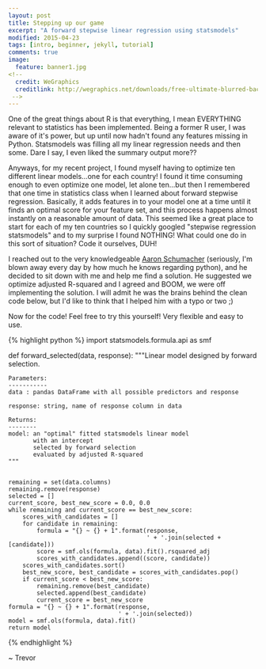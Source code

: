 ```yaml
---
layout: post
title: Stepping up our game
excerpt: "A forward stepwise linear regression using statsmodels"
modified: 2015-04-23
tags: [intro, beginner, jekyll, tutorial]
comments: true
image:
  feature: banner1.jpg
<!--
  credit: WeGraphics
  creditlink: http://wegraphics.net/downloads/free-ultimate-blurred-background-pack/
 -->
---
```


One of the great things about R is that everything, I mean EVERYTHING relevant to statistics has been implemented.  Being a former R user, I was aware of it's power, but up until now hadn't found any features missing in Python.  Statsmodels was filling all my linear regression needs and then some.  Dare I say, I even liked the summary output more??

Anyways, for my recent project, I found myself having to optimize ten
different linear models...one for each country!  I found it time consuming enough to even optimize one model, let alone ten...but then I remembered that one time in statistics class when I learned about forward stepwise regression.  Basically, it adds features in to your model one at a time until it finds an optimal score for your feature set, and this process happens almost instantly on a reasonable amount
 of data.  This seemed like a great place to start for each of my ten countries
so I quickly googled "stepwise regression statsmodels" and to my surprise I found NOTHING!  What could one do in this sort of situation?  Code it ourselves, DUH!

I reached out to the very knowledgeable [Aaron Schumacher][1] (seriously, I'm blown away every day by how much he knows regarding python), and he decided to sit down with me and help me find a solution.  He suggested we optimize adjusted R-squared and I agreed and BOOM, we were off implementing the solution.  I will admit he was the  brains behind the clean code below, but I'd like to think that I helped him with a typo or two ;)

Now for the code!  Feel free to try this yourself!  Very flexible and easy to use.


{% highlight python %}
import statsmodels.formula.api as smf

def forward_selected(data, response):
    """Linear model designed by forward selection.

    Parameters:
    -----------
    data : pandas DataFrame with all possible predictors and response

    response: string, name of response column in data

    Returns:
    --------
    model: an "optimal" fitted statsmodels linear model
           with an intercept
           selected by forward selection
           evaluated by adjusted R-squared
    """


    remaining = set(data.columns)
    remaining.remove(response)
    selected = []
    current_score, best_new_score = 0.0, 0.0
    while remaining and current_score == best_new_score:
        scores_with_candidates = []
        for candidate in remaining:
            formula = "{} ~ {} + 1".format(response,
                                           ' + '.join(selected + [candidate]))
            score = smf.ols(formula, data).fit().rsquared_adj
            scores_with_candidates.append((score, candidate))
        scores_with_candidates.sort()
        best_new_score, best_candidate = scores_with_candidates.pop()
        if current_score < best_new_score:
            remaining.remove(best_candidate)
            selected.append(best_candidate)
            current_score = best_new_score
    formula = "{} ~ {} + 1".format(response,
                                   ' + '.join(selected))
    model = smf.ols(formula, data).fit()
    return model
{% endhighlight %}

~ Trevor

[1]: http://http://planspace.org/
